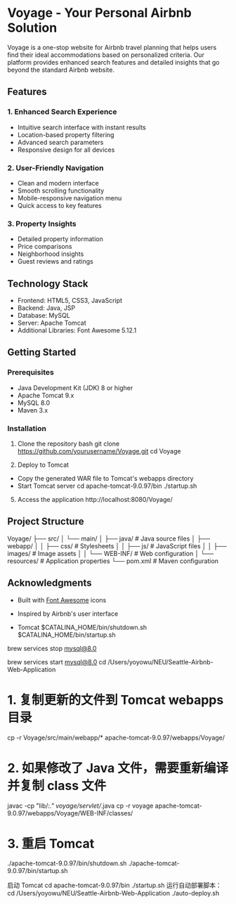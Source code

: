 # Voyage - Your Personal Airbnb Solution

Voyage is a one-stop website for Airbnb travel planning that helps users find their ideal accommodations based on personalized criteria. Our platform provides enhanced search features and detailed insights that go beyond the standard Airbnb website.

## Features

### 1. Enhanced Search Experience
- Intuitive search interface with instant results
- Location-based property filtering
- Advanced search parameters
- Responsive design for all devices

### 2. User-Friendly Navigation
- Clean and modern interface
- Smooth scrolling functionality
- Mobile-responsive navigation menu
- Quick access to key features

### 3. Property Insights
- Detailed property information
- Price comparisons
- Neighborhood insights
- Guest reviews and ratings

## Technology Stack

- Frontend: HTML5, CSS3, JavaScript
- Backend: Java, JSP
- Database: MySQL
- Server: Apache Tomcat
- Additional Libraries: Font Awesome 5.12.1

## Getting Started

### Prerequisites
- Java Development Kit (JDK) 8 or higher
- Apache Tomcat 9.x
- MySQL 8.0
- Maven 3.x

### Installation

1. Clone the repository
   bash
   git clone https://github.com/yourusername/Voyage.git
   cd Voyage

4. Deploy to Tomcat
- Copy the generated WAR file to Tomcat's webapps directory
- Start Tomcat server
  cd apache-tomcat-9.0.97/bin
  ./startup.sh
5. Access the application  http://localhost:8080/Voyage/

## Project Structure
Voyage/
├── src/
│ └── main/
│ ├── java/ # Java source files
│ ├── webapp/
│ │ ├── css/ # Stylesheets
│ │ ├── js/ # JavaScript files
│ │ ├── images/ # Image assets
│ │ └── WEB-INF/ # Web configuration
│ └── resources/ # Application properties
└── pom.xml # Maven configuration


## Acknowledgments

- Built with [Font Awesome](https://fontawesome.com/) icons
- Inspired by Airbnb's user interface

- Tomcat
$CATALINA_HOME/bin/shutdown.sh
$CATALINA_HOME/bin/startup.sh


brew services stop mysql@8.0

brew services start mysql@8.0
cd /Users/yoyowu/NEU/Seattle-Airbnb-Web-Application
# 1. 复制更新的文件到 Tomcat webapps 目录
cp -r Voyage/src/main/webapp/* apache-tomcat-9.0.97/webapps/Voyage/

# 2. 如果修改了 Java 文件，需要重新编译并复制 class 文件
javac -cp "lib/*:." voyage/servlet/*.java
cp -r voyage apache-tomcat-9.0.97/webapps/Voyage/WEB-INF/classes/

# 3. 重启 Tomcat
./apache-tomcat-9.0.97/bin/shutdown.sh
./apache-tomcat-9.0.97/bin/startup.sh

启动 Tomcat
cd apache-tomcat-9.0.97/bin
./startup.sh
运行自动部署脚本：
cd /Users/yoyowu/NEU/Seattle-Airbnb-Web-Application
./auto-deploy.sh